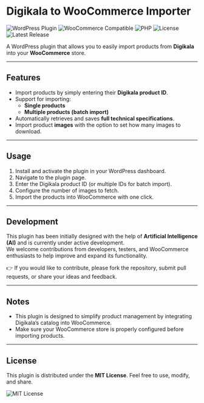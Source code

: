 # Digikala to WooCommerce Importer

![WordPress Plugin](https://img.shields.io/badge/WordPress-Plugin-blue?logo=wordpress)
![WooCommerce Compatible](https://img.shields.io/badge/WooCommerce-Compatible-brightgreen?logo=woocommerce)
![PHP](https://img.shields.io/badge/PHP-%3E%3D8.0-8892BF?logo=php)
![License](https://img.shields.io/badge/License-MIT-yellow.svg)
![Latest Release](https://img.shields.io/github/v/release/kavehyzd/WP-DigikalaProductImporter)

A WordPress plugin that allows you to easily import products from **Digikala** into your **WooCommerce** store.

---

## Features
- Import products by simply entering their **Digikala product ID**.
- Support for importing:
  - **Single products**
  - **Multiple products (batch import)**
- Automatically retrieves and saves **full technical specifications**.
- Import product **images** with the option to set how many images to download.

---

## Usage
1. Install and activate the plugin in your WordPress dashboard.
2. Navigate to the plugin page.
3. Enter the Digikala product ID (or multiple IDs for batch import).
4. Configure the number of images to fetch.
5. Import the products into WooCommerce with one click.

---

## Development
This plugin has been initially designed with the help of **Artificial Intelligence (AI)** and is currently under active development.  
We welcome contributions from developers, testers, and WooCommerce enthusiasts to help improve and expand its functionality.

👉 If you would like to contribute, please fork the repository, submit pull requests, or share your ideas and feedback.

---

## Notes
- This plugin is designed to simplify product management by integrating Digikala’s catalog into WooCommerce.
- Make sure your WooCommerce store is properly configured before importing products.

---

## License
This plugin is distributed under the **MIT License**. Feel free to use, modify, and share.

![MIT License](https://img.shields.io/badge/License-MIT-yellow.svg)
